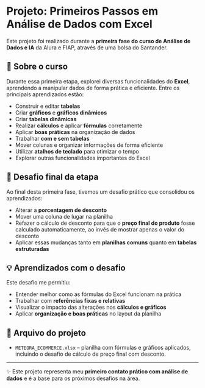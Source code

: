 # Projeto: Primeiros Passos em Análise de Dados com Excel

Este projeto foi realizado durante a **primeira fase do curso de Análise de Dados e IA** da Alura e FIAP, através de uma bolsa do Santander.  

## 🧩 Sobre o curso
Durante essa primeira etapa, explorei diversas funcionalidades do **Excel**, aprendendo a manipular dados de forma prática e eficiente. Entre os principais aprendizados estão:  
- Construir e editar **tabelas**  
- Criar **gráficos** e **gráficos dinâmicos**  
- Criar **tabelas dinâmicas**  
- Realizar **cálculos** e aplicar **fórmulas** corretamente  
- Aplicar **boas práticas** na organização de dados  
- Trabalhar **com e sem tabelas**  
- Mover colunas e organizar informações de forma eficiente  
- Utilizar **atalhos de teclado** para otimizar o tempo  
- Explorar outras funcionalidades importantes do Excel  

## 🎯 Desafio final da etapa
Ao final desta primeira fase, tivemos um desafio prático que consolidou os aprendizados:  
- Alterar a **porcentagem de desconto**  
- Mover uma coluna de lugar na planilha  
- Refazer o cálculo de desconto para que o **preço final do produto** fosse calculado automaticamente, ao invés de mostrar apenas o valor do desconto  
- Aplicar essas mudanças tanto em **planilhas comuns** quanto em **tabelas estruturadas**  

## 💡 Aprendizados com o desafio
Este desafio me permitiu:  
- Entender melhor como as fórmulas do Excel funcionam na prática  
- Trabalhar com **referências fixas e relativas**  
- Visualizar o impacto das alterações nos **cálculos e gráficos**  
- Aplicar **organização e boas práticas** no layout da planilha  

## 📁 Arquivo do projeto
- `METEORA_ECOMMERCE.xlsx` – planilha com fórmulas e gráficos aplicados, incluindo o desafio de cálculo de preço final com desconto.

---

✨ Este projeto representa meu **primeiro contato prático com análise de dados** e é a base para os próximos desafios na área.